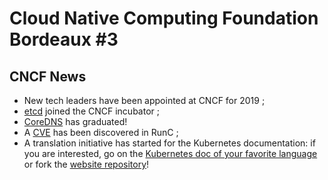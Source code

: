 # Cloud Native Computing Foundation Bordeaux #3

## CNCF News
- New tech leaders have been appointed at CNCF for 2019 ;
- [etcd](https://coreos.com/etcd/) joined the CNCF incubator ;
- [CoreDNS](https://coredns.io/) has graduated!
- A [CVE](https://kubernetes.io/blog/2019/02/11/runc-and-cve-2019-5736/) has been discovered in RunC ;
- A translation initiative has started for the Kubernetes documentation: if you are interested, go on the [Kubernetes doc of your favorite language](https://kubernetes.io/fr/docs/home/) or fork the [website repository](https://github.com/kubernetes/website/tree/master/content)!
